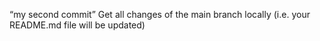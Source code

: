 “my second commit”
Get all changes of the main branch locally (i.e. your README.md file will be updated)
